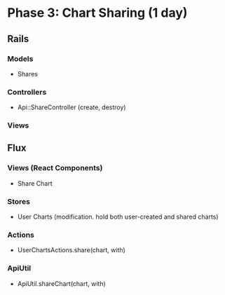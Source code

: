 # Phase 3: Chart Sharing (1 day)

## Rails
### Models
* Shares

### Controllers
* Api::ShareController (create, destroy)

### Views

## Flux
### Views (React Components)
* Share Chart

### Stores
* User Charts (modification. hold both user-created and shared charts)

### Actions
* UserChartsActions.share(chart, with)

### ApiUtil
* ApiUtil.shareChart(chart, with)
